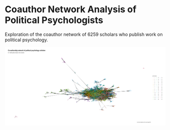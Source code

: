 # Coauthor Network Analysis of Political Psychologists

Exploration of the coauthor network of 6259 scholars who publish work on political psychology.

![](plots/00_nw_cmm.png)